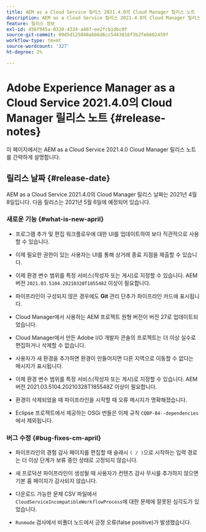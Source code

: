 ```yaml
---
title: AEM as a Cloud Service 릴리스 2021.4.0의 Cloud Manager 릴리스 노트
description: AEM as a Cloud Service 릴리스 2021.4.0의 Cloud Manager 릴리스 노트
feature: 릴리스 정보
exl-id: 456f945a-0320-4334-a407-ee2fcb1dbc0f
source-git-commit: 09d5d125840abb6d6cc5443816f3b2fe6602459f
workflow-type: tm+mt
source-wordcount: '327'
ht-degree: 2%

---
```


# Adobe Experience Manager as a Cloud Service 2021.4.0의 Cloud Manager 릴리스 노트 {#release-notes}

이 페이지에서는 AEM as a Cloud Service 2021.4.0 Cloud Manager 릴리스 노트를 간략하게 설명합니다.

## 릴리스 날짜 {#release-date}

AEM as a Cloud Service 2021.4.0의 Cloud Manager 릴리스 날짜는 2021년 4월 8일입니다.
다음 릴리스는 2021년 5월 6일에 예정되어 있습니다.

### 새로운 기능 {#what-is-new-april}

* 프로그램 추가 및 편집 워크플로우에 대한 UI를 업데이트하여 보다 직관적으로 사용할 수 있습니다.

* 이제 필요한 권한이 있는 사용자는 UI를 통해 상거래 종료 지점을 제출할 수 있습니다.

* 이제 환경 변수 범위를 특정 서비스(작성자 또는 게시)로 지정할 수 있습니다. AEM 버전 `2021.03.5104.20210328T185548Z` 이상이 필요합니다.

* 파이프라인이 구성되지 않은 경우에도 **Git** 관리 단추가 파이프라인 카드에 표시됩니다.

* Cloud Manager에서 사용하는 AEM 프로젝트 원형 버전이 버전 27로 업데이트되었습니다.

* Cloud Manager에서 만든 Adobe I/O 개발자 콘솔의 프로젝트는 더 이상 실수로 편집하거나 삭제할 수 없습니다.

* 사용자가 새 환경을 추가하면 환경이 만들어지면 다른 지역으로 이동할 수 없다는 메시지가 표시됩니다.

* 이제 환경 변수 범위를 특정 서비스(작성자 또는 게시)로 지정할 수 있습니다. AEM 버전 2021.03.5104.20210328T185548Z 이상이 필요합니다.

* 환경이 삭제되었을 때 파이프라인을 시작할 때 오류 메시지가 명확해졌습니다.

* Eclipse 프로젝트에서 제공하는 OSGi 번들은 이제 규칙 `CQBP-84--dependencies`에서 제외됩니다.

### 버그 수정 {#bug-fixes-cm-april}

* 파이프라인의 경험 감사 페이지를 편집할 때 슬래시 `( / )`으로 시작하는 입력 경로는 더 이상 단계가 보류 중인 상태로 고정되지 않습니다.

* 새 프로덕션 파이프라인이 생성될 때 사용자가 컨텐츠 감사 무시를 추가하지 않으면 기본 홈 페이지가 감사되지 않습니다.

* 다운로드 가능한 문제 CSV 파일에서 `CloudServiceIncompatibleWorkflowProcess`에 대한 문제에 잘못된 심각도가 있었습니다.

* `Runmode` 검사에서 비폴더 노드에서 긍정 오류(false positive)가 발생했습니다.
